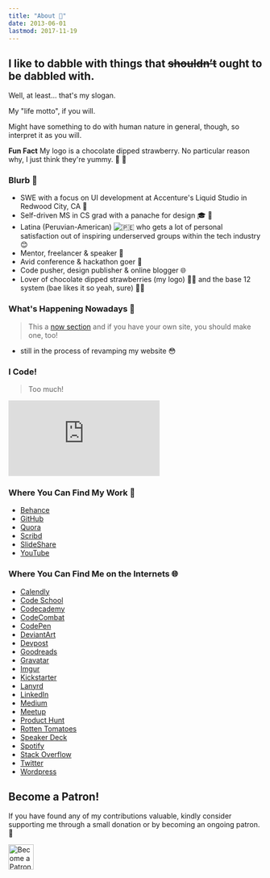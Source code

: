 ```yaml
---
title: "About 👀️"
date: 2013-06-01
lastmod: 2017-11-19
---
```


<h2>I like to dabble with things that <del>shouldn’t</del> ought to be dabbled with.</h2>

Well, at least... that's my slogan.

My "life motto", if you will.

Might have something to do with human nature in general, though, so interpret it
as you will.

<!-- ![FVCproductions - Logo](https://fvcproductions.com/assets/img/logo.png) -->

<p class="notice"><b>Fun Fact</b> My logo is a chocolate dipped strawberry. No particular reason why, I just think they're yummy. 🍓 🍫</p>

### Blurb 📇

* SWE with a focus on UI development at Accenture's Liquid Studio in Redwood
  City, CA 💼
* Self-driven MS in CS grad with a panache for design 🎓️ 🔨️
* Latina (Peruvian-American)
  <img class="emoji" src="https://abs.twimg.com/emoji/v2/72x72/1f1f5-1f1ea.png" draggable="false" alt="🇵🇪" title="Flag of Peru" aria-label="Emoji: Flag of Peru">
  who gets a lot of personal satisfaction out of inspiring underserved groups
  within the tech industry 😊
* Mentor, freelancer & speaker 💬️
* Avid conference & hackathon goer 🚗
* Code pusher, design publisher & online blogger 🌐️
* Lover of chocolate dipped strawberries (my logo) 🍓️🍫️ and the base 12 system
  (bae likes it so yeah, sure) 📐😍

### What's Happening Nowadays 📅

> This a [now section](https://nownownow.com/about) and if you have your own
> site, you should make one, too!

* still in the process of revamping my website 😳

### I Code!

> Too much!

<embed src="https://wakatime.com/share/@fvcproductions/96c7ec55-befc-4727-9b6b-d14b997dbcad.svg">

### Where You Can Find My Work 🍓️

* [Behance](https://behance.net/fvcproductions) <i class="fa fa-behance"></i>
* [GitHub](https://github.com/fvcproductions) <i class="fa fa-github"></i>
* [Quora](https://quora.com/profile/Frances-Coronel-1)
  <i class="fa fa-quora"></i>
* [Scribd](https://www.scribd.com/user/194063411/FVCproductions)
  <i class="fa fa-scribd"></i>
* [SlideShare](https://www.slideshare.net/FVCproductions)
  <i class="fa fa-slideshare"></i>
* [YouTube](https://youtube.com/+fvcproductions2013)
  <i class="fa fa-youtube-play"></i>

### Where You Can Find Me on the Internets 🌐

* [Calendly](https://calendly.com/fvcproductions) <i class="fa fa-calendar"></i>
* [Code School](https://www.codeschool.com/users/fvcproductions)
  <i class="fa fa-code-school"></i>
* [Codecademy](https://www.codecademy.com/fvcproductions)
  <i class="fa fa-codecademy"></i>
* [CodeCombat](https://codecombat.com/user/fvcproductions)
  <i class="fa fa-codecombat"></i>
* [CodePen](https://codepen.io/fvcproductions/) <i class="fa fa-codepen"></i>
* [DeviantArt](https://fvcproductions.deviantart.com/)
  <i class="fa fa-deviantart"></i>
* [Devpost](https://devpost.com/fvcproductions) <i class="fa fa-devpost"></i>
* [Goodreads](//www.goodreads.com/user/show/27884143-frances-coronel)
  <i class="fa fa-goodreads"></i>
* [Gravatar](https://en.gravatar.com/fvcproductions)
  <i class="fa fa-gravatar"></i>
* [Imgur](//fvcproductions.imgur.com/) <i class="fa fa-imgur"></i>
* [Kickstarter](https://www.kickstarter.com/profile/fvcproductions1618)
  <i class="fa fa-kickstarter"></i>
* [Lanyrd](//lanyrd.com/profile/fvcproductions/) <i class="fa fa-lanyrd"></i>
* [LinkedIn](https://linkedin.com/in/fvcproductions)
  <i class="fa fa-linkedin"></i>
* [Medium](https://medium.com/@fvcproductions) <i class="fa fa-medium"></i>
* [Meetup](https://www.meetup.com/members/182920007/)
  <i class="fa fa-meetup"></i>
* [Product Hunt](https://www.producthunt.com/@fvcproductions)
  <i class="fa fa-product-hunt"></i>
* [Rotten Tomatoes](https://www.rottentomatoes.com/user/id/966430171)
  <i class="fa fa-rotten-tomatoes"></i>
* [Speaker Deck](https://speakerdeck.com/fvcproductions)
  <i class="fa fa-speaker-deck"></i>
* [Spotify](https://open.spotify.com/user/fvcproductions)
  <i class="fa fa-spotify"></i>
* [Stack Overflow](https://stackoverflow.com/users/3000467/fvcproductions)
  <i class="fa fa-stack-overflow"></i>
* [Twitter](https://twitter.com/fvcproductions) <i class="fa fa-twitter"></i>
* [Wordpress](https://fvcproductions.wordpress.com)
  <i class="fa fa-wordpress"></i>

## Become a Patron!

If you have found any of my contributions valuable, kindly consider supporting
me through a small donation or by becoming an ongoing patron. 💛️

<a href="https://www.patreon.com/fvcproductions" target="_blank" rel="noopener"><img src="https://c5.patreon.com/external/logo/become_a_patron_button@2x.png" height="50" alt="Become a Patron!"></a>
